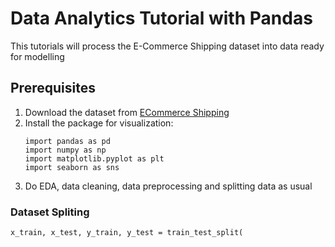 # Data Analytics Tutorial with Pandas

This tutorials will process the E-Commerce Shipping dataset into data ready for modelling

## Prerequisites
1. Download the dataset from [ECommerce Shipping](https://www.kaggle.com/datasets/prachi13/customer-analytics/download?datasetVersionNumber=1)
2. Install the package for visualization:
   ```code
   import pandas as pd
   import numpy as np
   import matplotlib.pyplot as plt
   import seaborn as sns
   ``` 
3. Do EDA, data cleaning, data preprocessing and splitting data as usual

### Dataset Spliting
```code
x_train, x_test, y_train, y_test = train_test_split(
```
       